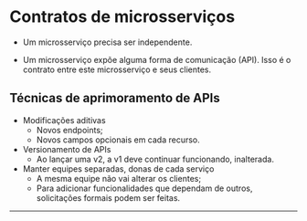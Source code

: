 # Contratos de microsserviços

* Um microsserviço precisa ser independente.

* Um microsserviço expõe alguma forma de comunicação (API). Isso é o contrato entre este microsserviço e seus clientes.

## Técnicas de aprimoramento de APIs

* Modificações aditivas
  * Novos endpoints;
  * Novos campos opcionais em cada recurso.
* Versionamento de APIs
  * Ao lançar uma v2, a v1 deve continuar funcionando, inalterada.
* Manter equipes separadas, donas de cada serviço
  * A mesma equipe não vai alterar os clientes;
  * Para adicionar funcionalidades que dependam de outros, solicitações formais podem ser feitas.

---
